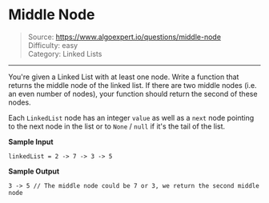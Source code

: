 # Middle Node

> Source: https://www.algoexpert.io/questions/middle-node  
> Difficulty: easy  
> Category: Linked Lists

---

You're given a Linked List with at least one node. Write a function that returns the middle node of the linked list. If there are two middle nodes (i.e. an even number of nodes), your function should return the second of 
these nodes.

Each `LinkedList` node has an integer `value` as well as a `next` node pointing to the next node in the list or to `None` / `null` if it's the tail of the list.

**Sample Input**
```
linkedList = 2 -> 7 -> 3 -> 5
```

**Sample Output**
```
3 -> 5 // The middle node could be 7 or 3, we return the second middle node
```
